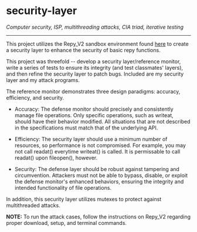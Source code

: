 # security-layer

*Computer security, ISP, multithreading attacks, CIA triad, iterative testing*

---

This project utilizes the Repy_V2 sandbox environment found [here](https://github.com/SeattleTestbed/docs/blob/master/Programming/RepyV2Tutorial.md) to create a security layer to enhance the security of basic repy functions.  

This project was threefold -- develop a security layer/reference monitor, write a series of tests to ensure its integrity (and test classmates' layers), and then refine the security layer to patch bugs. Included are my security layer and my attack programs. 

The reference monitor demonstrates three design paradigms: accuracy, efficiency, and security. 

- Accuracy: The defense monitor should precisely and consistently manage file operations. Only specific operations, such as writeat, should have their behavior modified. All situations that are not described in the specifications must match that of the underlying API.

- Efficiency: The security layer should use a minimum number of resources, so performance is not compromised. For example, you may not call readat() everytime writeat() is called. It is permissable to call readat() upon fileopen(), however.

- Security: The defense layer should be robust against tampering and circumvention. Attackers must not be able to bypass, disable, or exploit the defense monitor's enhanced behaviors, ensuring the integrity and intended functionality of file operations.

In addition, this security layer utilizes mutexes to protect against multithreaded attacks. 

**NOTE:** To run the attack cases, follow the instructions on Repy_V2 regarding proper download, setup, and terminal commands. 